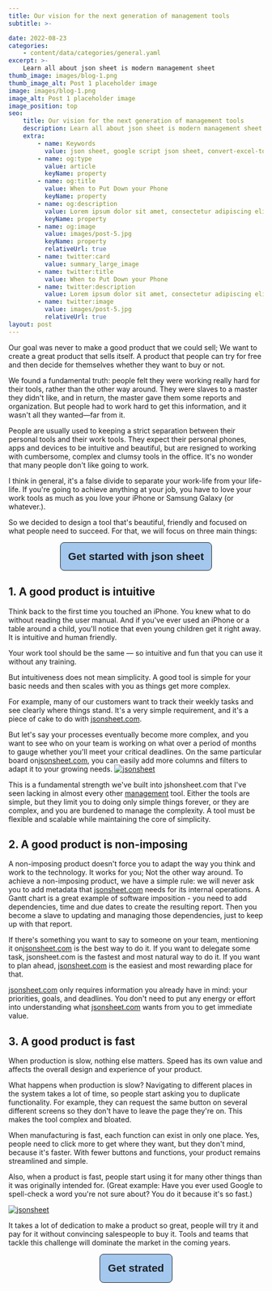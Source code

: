 ```yaml
---
title: Our vision for the next generation of management tools
subtitle: >-

date: 2022-08-23
categories:
    - content/data/categories/general.yaml
excerpt: >-
    Learn all about json sheet is modern management sheet
thumb_image: images/blog-1.png
thumb_image_alt: Post 1 placeholder image
image: images/blog-1.png
image_alt: Post 1 placeholder image
image_position: top
seo:
    title: Our vision for the next generation of management tools
    description: Learn all about json sheet is modern management sheet
    extra:
        - name: Keywords
          value: json sheet, google script json sheet, convert-excel-to-json sheet, json sheetjs,json cheat sheet, google sheet to json, sheets json api, google sheet json api, json sheet builder, json cheat sheet pdf, json to sheet custom header, json schema cheat sheet, jsonpath cheat sheet, google sheet to json, json to google sheets
        - name: og:type
          value: article
          keyName: property
        - name: og:title
          value: When to Put Down your Phone
          keyName: property
        - name: og:description
          value: Lorem ipsum dolor sit amet, consectetur adipiscing elit
          keyName: property
        - name: og:image
          value: images/post-5.jpg
          keyName: property
          relativeUrl: true
        - name: twitter:card
          value: summary_large_image
        - name: twitter:title
          value: When to Put Down your Phone
        - name: twitter:description
          value: Lorem ipsum dolor sit amet, consectetur adipiscing elit
        - name: twitter:image
          value: images/post-5.jpg
          relativeUrl: true
layout: post
---
```


Our goal was never to make a good product that we could sell; We want to create a great product that sells itself. A product that people can try for free and then decide for themselves whether they want to buy or not.

We found a fundamental truth: people felt they were working really hard for their tools, rather than the other way around. They were slaves to a master they didn't like, and in return, the master gave them some reports and organization. But people had to work hard to get this information, and it wasn't all they wanted—far from it.

People are usually used to keeping a strict separation between their personal tools and their work tools. They expect their personal phones, apps and devices to be intuitive and beautiful, but are resigned to working with cumbersome, complex and clumsy tools in the office. It's no wonder that many people don't like going to work.

I think in general, it's a false divide to separate your work-life from your life-life. If you're going to achieve anything at your job, you have to love your work tools as much as you love your iPhone or Samsung Galaxy (or whatever.).

So we decided to design a tool that's beautiful, friendly and focused on what people need to succeed. For that, we will focus on three main things:

<div  style="text-align: center;"><a href="https://jsonsheet.com/"><button style="border:1px solid;font-weight:700;padding:3%;font-size:1.5em;color:#1b1e21;background-color:#a4c8ed;border-radius:8px;" >Get started with json sheet</button></a></div>

## 1. A good product is intuitive

Think back to the first time you touched an iPhone. You knew what to do without reading the user manual. And if you've ever used an iPhone or a table around a child, you'll notice that even young children get it right away. It is intuitive and human friendly.

Your work tool should be the same — so intuitive and fun that you can use it without any training.

But intuitiveness does not mean simplicity. A good tool is simple for your basic needs and then scales with you as things get more complex.

For example, many of our customers want to track their weekly tasks and see clearly where things stand. It's a very simple requirement, and it's a piece of cake to do with <a href="https://jsonsheet.com/" >jsonsheet.com</a>.

But let's say your processes eventually become more complex, and you want to see who on your team is working on what over a period of months to gauge whether you'll meet your critical deadlines. On the same particular board on<a href="https://jsonsheet.com/" >jsonsheet.com</a>, you can easily add more columns and filters to adapt it to your growing needs.
<a href="https://jsonsheet.com/" >![jsonsheet](/images/blog-1-1.PNG)</a>

This is a fundamental strength we've built into jshonsheet.com that I've seen lacking in almost every other <a href="https://jsonsheet.com/" >management</a> tool. Either the tools are simple, but they limit you to doing only simple things forever, or they are complex, and you are burdened to manage the complexity. A tool must be flexible and scalable while maintaining the core of simplicity.

## 2. A good product is non-imposing

A non-imposing product doesn't force you to adapt the way you think and work to the technology. It works for you; Not the other way around.
To achieve a non-imposing product, we have a simple rule: we will never ask you to add metadata that <a href="https://jsonsheet.com/" >jsonsheet.com</a> needs for its internal operations. A Gantt chart is a great example of software imposition - you need to add dependencies, time and due dates to create the resulting report. Then you become a slave to updating and managing those dependencies, just to keep up with that report.

If there's something you want to say to someone on your team, mentioning it on<a href="https://jsonsheet.com/" >jsonsheet.com</a> is the best way to do it. If you want to delegate some task, jsonsheet.com is the fastest and most natural way to do it. If you want to plan ahead, <a href="https://jsonsheet.com/" >jsonsheet.com</a> is the easiest and most rewarding place for that.

<a href="https://jsonsheet.com/" >jsonsheet.com</a> only requires information you already have in mind: your priorities, goals, and deadlines. You don't need to put any energy or effort into understanding what <a href="https://jsonsheet.com/" >jsonsheet.com</a> wants from you to get immediate value.

## 3. A good product is fast

When production is slow, nothing else matters. Speed has its own value and affects the overall design and experience of your product.

What happens when production is slow? Navigating to different places in the system takes a lot of time, so people start asking you to duplicate functionality. For example, they can request the same button on several different screens so they don't have to leave the page they're on. This makes the tool complex and bloated.

When manufacturing is fast, each function can exist in only one place. Yes, people need to click more to get where they want, but they don't mind, because it's faster. With fewer buttons and functions, your product remains streamlined and simple.

Also, when a product is fast, people start using it for many other things than it was originally intended for. (Great example: Have you ever used Google to spell-check a word you're not sure about? You do it because it's so fast.)

<a href="https://jsonsheet.com/" >![jsonsheet](/images/blog-1-2.PNG)</a>

It takes a lot of dedication to make a product so great, people will try it and pay for it without convincing salespeople to buy it. Tools and teams that tackle this challenge will dominate the market in the coming years.

<div  style="text-align: center;"><a href="https://play.google.com/store/apps/details?id=com.jsonsheetapp"><button style="border:1px solid;font-weight:700;padding:3%;font-size:1.5em;color:#1b1e21;background-color:#a4c8ed;border-radius:8px;" >Get strated</button></a></div>
